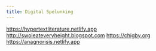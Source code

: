 ```yaml
---
title: Digital Spelunking
---
```

<https://hypertextliterature.netlify.app>
<http://swoleateveryheight.blogspot.com>
<https://chigby.org>
<https://anagnorisis.netlify.app>
